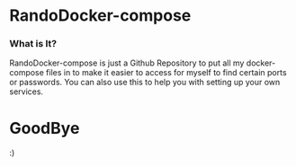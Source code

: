 # RandoDocker-compose

### What is It? ###


RandoDocker-compose is just a Github Repository to put all my docker-compose files in to make it easier to access for myself to find certain ports or passwords. You can also use this to help you with setting up your own services.

# GoodBye
:)
